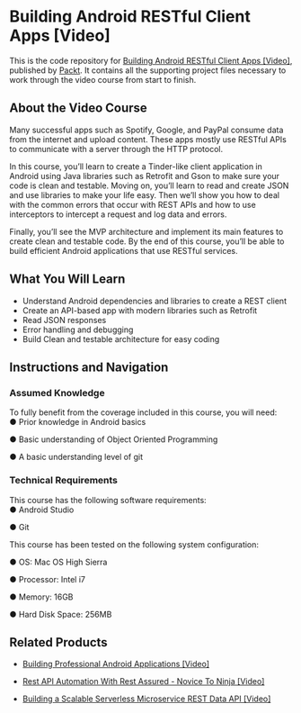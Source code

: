 # Building Android RESTful Client Apps [Video]
This is the code repository for [Building Android RESTful Client Apps [Video]](https://www.packtpub.com/application-development/building-android-restful-client-apps-video?utm_source=github&utm_medium=repository&utm_campaign=9781788995863), published by [Packt](https://www.packtpub.com/?utm_source=github). It contains all the supporting project files necessary to work through the video course from start to finish.
## About the Video Course
Many successful apps such as Spotify, Google, and PayPal consume data from the internet and upload content. These apps mostly use RESTful APIs to communicate with a server through the HTTP protocol.

In this course, you’ll learn to create a Tinder-like client application in Android using Java libraries such as Retrofit and Gson to make sure your code is clean and testable. Moving on, you’ll learn to read and create JSON and use libraries to make your life easy. Then we’ll show you how to deal with the common errors that occur with REST APIs and how to use interceptors to intercept a request and log data and errors.

Finally, you’ll see the MVP architecture and implement its main features to create clean and testable code. By the end of this course, you’ll be able to build efficient Android applications that use RESTful services.

<H2>What You Will Learn</H2>
<DIV class=book-info-will-learn-text>
<UL>
<LI>Understand Android dependencies and libraries to create a REST client 
<LI>Create an API-based app with modern libraries such as Retrofit 
<LI>Read JSON responses 
<LI>Error handling and debugging 
<LI>Build Clean and testable architecture for easy coding </LI></UL></DIV>


## Instructions and Navigation
### Assumed Knowledge
To fully benefit from the coverage included in this course, you will need:<br/>
● Prior knowledge in Android basics

● Basic understanding of Object Oriented Programming

● A basic understanding level of git


### Technical Requirements
This course has the following software requirements:<br/>
● Android Studio

● Git

This course has been tested on the following system configuration:

● OS: Mac OS High Sierra

● Processor: Intel i7

● Memory: 16GB

● Hard Disk Space: 256MB


## Related Products
* [Building Professional Android Applications [Video]](https://www.packtpub.com/web-development/building-professional-android-applications-video?utm_source=github&utm_medium=repository&utm_campaign=9781786464644)

* [Rest API Automation With Rest Assured - Novice To Ninja [Video]](https://www.packtpub.com/web-development/rest-api-automation-rest-assured-novice-ninja-video?utm_source=github&utm_medium=repository&utm_campaign=9781789134087)

* [Building a Scalable Serverless Microservice REST Data API [Video]](https://www.packtpub.com/application-development/building-scalable-serverless-microservice-rest-data-api-video?utm_source=github&utm_medium=repository&utm_campaign=9781788622318)

